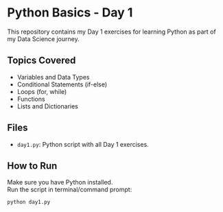 # Python Basics - Day 1

This repository contains my Day 1 exercises for learning Python as part of my Data Science journey.

## Topics Covered
- Variables and Data Types
- Conditional Statements (if-else)
- Loops (for, while)
- Functions
- Lists and Dictionaries

## Files
- `day1.py`: Python script with all Day 1 exercises.

## How to Run
Make sure you have Python installed.  
Run the script in terminal/command prompt:

```bash
python day1.py
